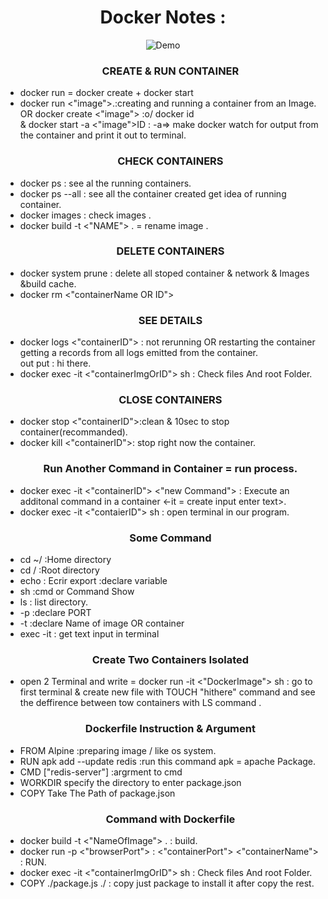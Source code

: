 <h1 align="center">Docker Notes :</h1>
<div align="center">
  <img alt="Demo" src="https://www.howtogeek.com/wp-content/uploads/csit/2021/04/075c8694.jpeg?height=200p&trim=2,2,2,2" />
</div>

<ul>
<h3 align="center">CREATE & RUN CONTAINER</h3>
<li>docker run = docker create + docker start</li>
<li>docker run <"image">.:creating and running a container from an Image.</br>
OR  docker create <"image"> :o/ docker id <br/>
& docker start -a <"image">ID : -a=> make docker watch for output from the container and print it out to terminal.</li>

<h3 align="center">CHECK CONTAINERS</h3>

<li>docker ps : see al the running containers.</li>
<li>docker ps --all : see all the container created get idea of running container. </li>
<li>docker images : check images .</li>
<li>docker build -t <"NAME"> . = rename image .</li>

<h3 align="center">DELETE CONTAINERS</h3>

<li>docker system prune : delete all stoped container & network & Images &build cache.</li>
<li>docker rm <"containerName OR ID"> </li>

<h3 align="center">SEE DETAILS</h3>

<li>docker logs <"containerID"> : not rerunning OR restarting the container getting a records from all logs emitted from the container. </br>
out put : hi there.
</li>
<li>docker exec -it <"containerImgOrID"> sh : Check files And root Folder.</li>

<h3 align="center">CLOSE CONTAINERS</h3>

<li>docker stop <"containerID">:clean & 10sec to stop container(recommanded). </li>
<li>docker kill <"containerID">: stop right now the container.</li>

<h3 align="center">Run Another Command in Container = run process.</h3>

<li>docker exec -it <"containerID"> <"new Command"> : Execute an additonal command in a container <-it = create input enter text>.</li>
<li>docker exec -it <"contaierID"> sh : open terminal in our program.</li>

<h3 align="center">Some Command</h3>

<li>cd ~/ :Home directory </li>
<li>cd / :Root directory</li>
<li>echo : Ecrir export :declare variable </li>
<li>sh :cmd or Command Show</li>
<li>ls : list directory.</li>
<li>-p :declare PORT</li>
<li>-t :declare Name of image OR container</li>
<li>exec -it : get text input in terminal</li>
<h3 align="center">Create Two Containers Isolated</h3>

<li>open 2 Terminal and write = docker run -it <"DockerImage"> sh : 
go to first terminal & create new file with TOUCH "hithere" command and see the deffirence between tow containers with LS command .</li>
<h3 align="center">Dockerfile Instruction & Argument</h3>
<li>	FROM					Alpine		:preparing image / like os system.
</li>
<li>	RUN					apk add --update redis	:run this command apk = apache Package.
</li>
<li>CMD					["redis-server"]		:argrment to cmd</li>
<li>WORKDIR 				specify the directory to enter package.json</li>
<li>COPY					Take The Path of package.json</li>
<h3 align="center">Command with Dockerfile</h3>
<li>docker build -t <"NameOfImage"> .  : build.  </li>
<li>docker run -p <"browserPort"> : <"containerPort"> <"containerName"> : RUN.</li>
<li>docker exec -it <"containerImgOrID"> sh : Check files And root Folder.</li>
<li>COPY ./package.js ./  : copy just package to install it after copy the rest.</li>
</ul>